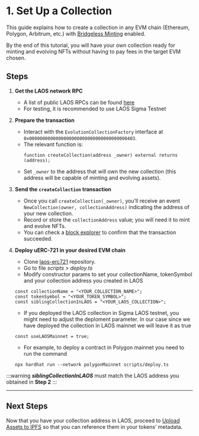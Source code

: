 # 1. Set Up a Collection

This guide explains how to create a collection in any EVM chain (Ethereum, Polygon, Arbitrum, etc.) with [Bridgeless Minting](/learn/bridgeless-minting/introduction) enabled.

By the end of this tutorial, you will have your own collection ready for minting and evolving NFTs without having to pay fees in the target EVM chosen.

## Steps

1. **Get the LAOS network RPC**
   - A list of public LAOS RPCs can be found [here](/learn/introduction/laos-and-its-testnet)
   - For testing, it is recommended to use LAOS Sigma Testnet

2. **Prepare the transaction**
   - Interact with the `EvolutionCollectionFactory` interface at
     `0x0000000000000000000000000000000000000403`.
   - The relevant function is:
     ```solidity
     function createCollection(address _owner) external returns (address);
     ```
   - Set `_owner` to the address that will own the new collection (this address will be capable of minting and evolving assets).

3. **Send the `createCollection` transaction**
   - Once you call `createCollection(_owner)`, you’ll receive an event `NewCollection(owner, collectionAddress)` indicating the address of your new collection.
   - Record or store the `collectionAddress` value; you will need it to mint and evolve NFTs.
   - You can check a [block explorer](https://sigma.explorer.laosnetwork.io/) to confirm that the transaction succeeded.

4. **Deploy uERC-721 in your desired EVM chain**

   - Clone [laos-erc721](https://github.com/freeverseio/laos-erc721) repository.
   - Go to file *scripts > deploy.ts*
   - Modify constructor params to set your collectionName, tokenSymbol and your collection address you created in LAOS  
   ```
   const collectionName = "<YOUR_COLLECTION_NAME>";
   const tokenSymbol = "<YOUR_TOKEN_SYMBOL>";
   const siblingCollectionInLAOS = "<YOUR_LAOS_COLLECTION>";
   ```
  
   - If you deployed the LAOS collection in Sigma LAOS testnet, you might need to adjust the deploment parameter. In our case since we have deployed the collection in LAOS mainnet we will leave it as true
   ```
   const useLAOSMainnet = true;
   ```
   - For example, to deploy a contract in Polygon mainnet you need to run the command
   ```
   npx hardhat run --network polygonMainnet scripts/deploy.ts
   ```
   
:::warning
_**siblingCollectionInLAOS**_ must match the LAOS address you obtained in **Step 2**
:::

---

## Next Steps

Now that you have your collection address in LAOS, proceed to [Upload Assets to IPFS](../upload-ipfs.md) so that you can reference them in your tokens’ metadata.
